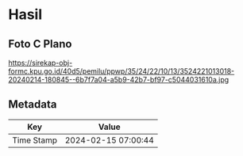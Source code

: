 # Hasil

## Foto C Plano

https://sirekap-obj-formc.kpu.go.id/40d5/pemilu/ppwp/35/24/22/10/13/3524221013018-20240214-180845--6b7f7a04-a5b9-42b7-bf97-c5044031610a.jpg


## Metadata

| Key        | Value               |
| ---------- | ------------------- |
| Time Stamp | 2024-02-15 07:00:44 |



